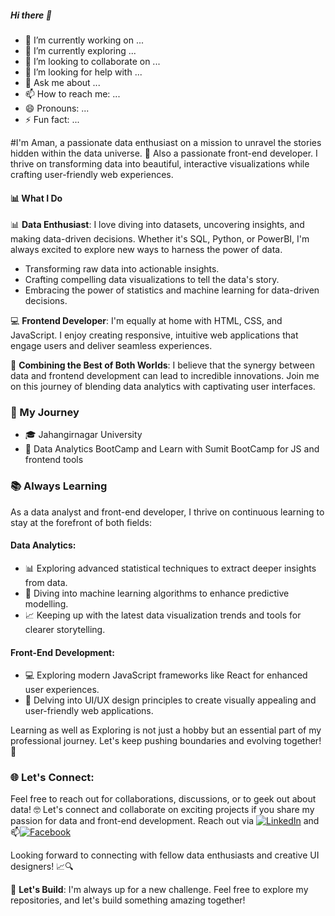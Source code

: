 ##### Hi there 👋

- 🔭 I’m currently working on ...
- 🌱 I’m currently exploring ...
- 👯 I’m looking to collaborate on ...
- 🤔 I’m looking for help with ...
- 💬 Ask me about ...
- 📫 How to reach me: ...
- 😄 Pronouns: ...
- ⚡ Fun fact: ...

#I'm Aman, a passionate data enthusiast on a mission to unravel the stories hidden within the data universe. 🌌 
Also a passionate front-end developer. I thrive on transforming data into beautiful, interactive visualizations while crafting user-friendly web experiences.

#### 📊 What I Do
📊 **Data Enthusiast**: I love diving into datasets, uncovering insights, and making data-driven decisions. Whether it's SQL, Python, or PowerBI, I'm always excited to explore new ways to harness the power of data.
- Transforming raw data into actionable insights.
- Crafting compelling data visualizations to tell the data's story.
- Embracing the power of statistics and machine learning for data-driven decisions.

💻 **Frontend Developer**: I'm equally at home with HTML, CSS, and JavaScript. I enjoy creating responsive, intuitive web applications that engage users and deliver seamless experiences. 

🌟 **Combining the Best of Both Worlds**: I believe that the synergy between data and frontend development can lead to incredible innovations. Join me on this journey of blending data analytics with captivating user interfaces.

### 🌟 My Journey
- 🎓 Jahangirnagar University 
- 🚀 Data Analytics BootCamp and Learn with Sumit BootCamp for JS and frontend tools

### 📚 Always Learning

As a data analyst and front-end developer, I thrive on continuous learning to stay at the forefront of both fields:

#### Data Analytics:
- 📊 Exploring advanced statistical techniques to extract deeper insights from data.
- 🤖 Diving into machine learning algorithms to enhance predictive modelling.
- 📈 Keeping up with the latest data visualization trends and tools for clearer storytelling.

#### Front-End Development:
- 💻 Exploring modern JavaScript frameworks like React for enhanced user experiences.
- 🎨 Delving into UI/UX design principles to create visually appealing and user-friendly web applications.
<!-- - 📱 Adapting to responsive design and mobile-first development practices for a seamless cross-device experience. -->
Learning as well as Exploring is not just a hobby but an essential part of my professional journey. Let's keep pushing boundaries and evolving together! 🚀


### 🌐 **Let's Connect**: 
Feel free to reach out for collaborations, discussions, or to geek out about data! 🤓
Let's connect and collaborate on exciting projects if you share my passion for data and front-end development. Reach out via 
[![LinkedIn](https://img.shields.io/badge/LinkedIn-Connect-blue)](https://www.linkedin.com/in/md-aman-ullah-khan-770100142/)
and 📫[![Facebook](https://img.shields.io/badge/Facebook-Connect-blue)](https://www.facebook.com/ImShawon07)

Looking forward to connecting with fellow data enthusiasts and creative UI designers! 📈🔍

 🚀 **Let's Build**: I'm always up for a new challenge. Feel free to explore my repositories, and let's build something amazing together!








